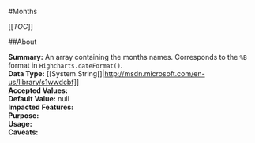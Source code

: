 #Months

[[_TOC_]]

##About

**Summary:**  An array containing the months names. Corresponds to the <code>%B</code> format in <code>Highcharts.dateFormat()</code>.   
**Data Type:** [[System.String[]|http://msdn.microsoft.com/en-us/library/s1wwdcbf]]  
**Accepted Values:**   
**Default Value:** null  
**Impacted Features:**   
**Purpose:**   
**Usage:**   
**Caveats:**   


